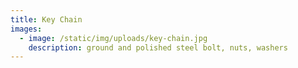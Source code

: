 ```yaml
---
title: Key Chain
images:
  - image: /static/img/uploads/key-chain.jpg
    description: ground and polished steel bolt, nuts, washers
---
```

